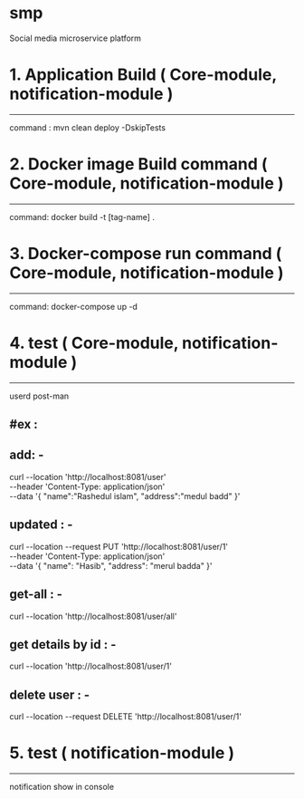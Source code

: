# smp
Social media microservice platform

# 1. Application Build ( Core-module, notification-module )
-----------------
command : mvn clean deploy -DskipTests

# 2. Docker image Build command ( Core-module, notification-module )
-----------------
command: docker build -t [tag-name] .

# 3. Docker-compose run command ( Core-module, notification-module )
-----------------
command: docker-compose up -d 


# 4. test ( Core-module, notification-module )
-----------------
userd post-man

#ex :
---------------
add: -
----------------
curl --location 'http://localhost:8081/user' \
--header 'Content-Type: application/json' \
--data '{
"name":"Rashedul islam",
"address":"medul badd"
}'

updated : -
-------------
curl --location --request PUT 'http://localhost:8081/user/1' \
--header 'Content-Type: application/json' \
--data '{
    "name": "Hasib",
    "address": "merul badda"
}'

get-all : -
-----------------------
curl --location 'http://localhost:8081/user/all'

get details by id : -
--------------------------
curl --location 'http://localhost:8081/user/1'

delete user : -
------------------------
curl --location --request DELETE 'http://localhost:8081/user/1'


# 5. test ( notification-module )
-----------------
notification show in console